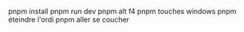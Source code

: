pnpm install
pnpm run dev
pnpm alt f4
pnpm touches windows
pnpm éteindre l'ordi
pnpm aller se coucher
